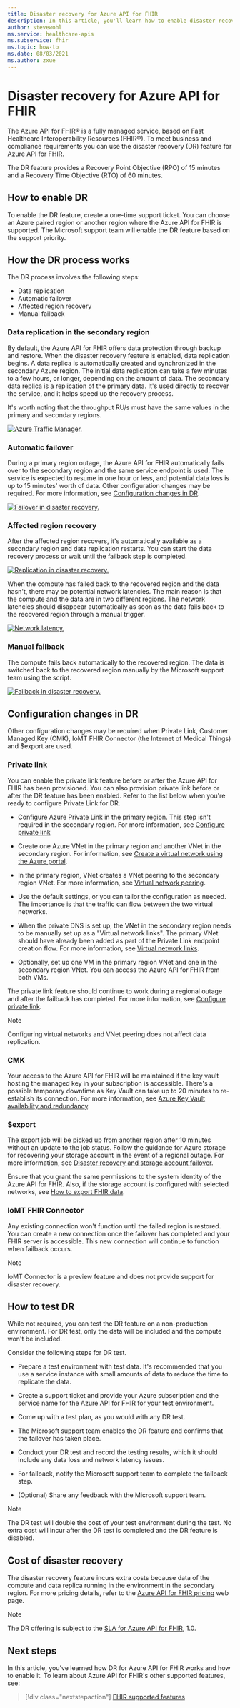 ```yaml
---
title: Disaster recovery for Azure API for FHIR
description: In this article, you'll learn how to enable disaster recovery features for Azure API for FHIR.
author: stevewohl
ms.service: healthcare-apis
ms.subservice: fhir
ms.topic: how-to
ms.date: 08/03/2021
ms.author: zxue
---
```


# Disaster recovery for Azure API for FHIR

The Azure API for FHIR® is a fully managed service, based on Fast Healthcare Interoperability Resources (FHIR®). To meet business and compliance requirements you can use the disaster recovery (DR) feature for Azure API for FHIR.

The DR feature provides a Recovery Point Objective (RPO) of 15 minutes and a Recovery Time Objective (RTO) of 60 minutes.

 ## How to enable DR 
  
To enable the DR feature, create a one-time support ticket. You can choose an Azure paired region or another region where the Azure API for FHIR is supported. The Microsoft support team will enable the DR feature based on the support priority.

## How the DR process works

The DR process involves the following steps: 
* Data replication
* Automatic failover
* Affected region recovery
* Manual failback

### Data replication in the secondary region

By default, the Azure API for FHIR offers data protection through backup and restore. When the disaster recovery feature is enabled, data replication begins. A data replica is automatically created and synchronized in the secondary Azure region. The initial data replication can take a few minutes to a few hours, or longer, depending on the amount of data. The secondary data replica is a replication of the primary data. It's used directly to recover the service, and it helps speed up the recovery process.

It's worth noting that the throughput RU/s must have the same values in the primary and secondary regions.

[ ![Azure Traffic Manager.](media/disaster-recovery/azure-traffic-manager.png) ](media/disaster-recovery/azure-traffic-manager.png#lightbox)

### Automatic failover

During a primary region outage, the Azure API for FHIR automatically fails over to the secondary region and the same service endpoint is used. The service is expected to resume in one hour or less, and potential data loss is up to 15 minutes' worth of data. Other configuration changes may be required. For more information, see [Configuration changes in DR](#configuration-changes-in-dr).

[ ![Failover in disaster recovery.](media/disaster-recovery/failover-in-disaster-recovery.png) ](media/disaster-recovery/failover-in-disaster-recovery.png#lightbox)

### Affected region recovery

After the affected region recovers, it's automatically available as a secondary region and data replication restarts. You can start the data recovery process or wait until the failback step is completed.

[ ![Replication in disaster recovery.](media/disaster-recovery/replication-in-disaster-recovery.png) ](media/disaster-recovery/replication-in-disaster-recovery.png#lightbox)

When the compute has failed back to the recovered region and the data hasn't, there may be potential network latencies. The main reason is that the compute and the data are in two different regions. The network latencies should disappear automatically as soon as the data fails back to the recovered region through a manual trigger.

[ ![Network latency.](media/disaster-recovery/network-latency.png) ](media/disaster-recovery/network-latency.png#lightbox)


### Manual failback

The compute fails back automatically to the recovered region. The data is switched back to the recovered region manually by the Microsoft support team using the script. 

[ ![Failback in disaster recovery.](media/disaster-recovery/failback-in-disaster-recovery.png) ](media/disaster-recovery/failback-in-disaster-recovery.png#lightbox)

## Configuration changes in DR

Other configuration changes may be required when Private Link, Customer Managed Key (CMK), IoMT FHIR Connector (the Internet of Medical Things) and $export are used.

### Private link

You can enable the private link feature before or after the Azure API for FHIR has been provisioned. You can also provision private link before or after the DR feature has been enabled. Refer to the list below when you're ready to configure Private Link for DR.

* Configure Azure Private Link in the primary region. This step isn't required in the secondary region. For more information, see [Configure private link](/azure/healthcare-apis/fhir/configure-private-link)

* Create one Azure VNet in the primary region and another VNet in the secondary region. For information, see [Create a virtual network using the Azure portal](../../virtual-network/quick-create-portal.md).

* In the primary region, VNet creates a VNet peering to the secondary region VNet. For more information, see [Virtual network peering](../../virtual-network/virtual-network-peering-overview.md).

* Use the default settings, or you can tailor the configuration as needed. The importance is that the traffic can flow between the two virtual networks.

* When the private DNS is set up, the VNet in the secondary region needs to be manually set up as a "Virtual network links". The primary VNet should have already been added as part of the Private Link endpoint creation flow. For more information, see [Virtual network links](../../dns/private-dns-virtual-network-links.md).

* Optionally, set up one VM in the primary region VNet and one in the secondary region VNet. You can access the Azure API for FHIR from both VMs.

The private link feature should continue to work during a regional outage and after the failback has completed. For more information, see [Configure private link](/azure/healthcare-apis/fhir/configure-private-link).

> [!NOTE]
> Configuring virtual networks and VNet peering does not affect data replication.

### CMK

Your access to the Azure API for FHIR will be maintained if the key vault hosting the managed key in your subscription is accessible. There's a possible temporary downtime as Key Vault can take up to 20 minutes to re-establish its connection. For more information, see [Azure Key Vault availability and redundancy](../../key-vault/general/disaster-recovery-guidance.md).  

### $export

The export job will be picked up from another region after 10 minutes without an update to the job status. Follow the guidance for Azure storage for recovering your storage account in the event of a regional outage. For more information, see [Disaster recovery and storage account failover](../../storage/common/storage-disaster-recovery-guidance.md). 

Ensure that you grant the same permissions to the system identity of the Azure API for FHIR. Also, if the storage account is configured with selected networks, see [How to export FHIR data](/azure/healthcare-apis/fhir/export-data).

### IoMT FHIR Connector

Any existing connection won't function until the failed region is restored. You can create a new connection once the failover has completed and your FHIR server is accessible. This new connection will continue to function when failback occurs.

> [!NOTE]
> IoMT Connector is a preview feature and does not provide support for disaster recovery. 

## How to test DR

While not required, you can test the DR feature on a non-production environment. For DR test, only the data will be included and the compute won't be included. 

Consider the following steps for DR test.

* Prepare a test environment with test data. It's recommended that you use a service instance with small amounts of data to reduce the time to replicate the data.
 
* Create a support ticket and provide your Azure subscription and the service name for the Azure API for FHIR for your test environment.

* Come up with a test plan, as you would with any DR test.
 
* The Microsoft support team enables the DR feature and confirms that the failover has taken place.

* Conduct your DR test and record the testing results, which it should include any data loss and network latency issues. 

* For failback, notify the Microsoft support team to complete the failback step.
 
* (Optional) Share any feedback with the Microsoft support team.


> [!NOTE]
> The DR test will double the cost of your test environment during the test. No extra cost will incur after the DR test is completed and the DR feature is disabled.

## Cost of disaster recovery

The disaster recovery feature incurs extra costs because data of the compute and data replica running in the environment in the secondary region. For more pricing details, refer to the [Azure API for FHIR pricing]( https://azure.microsoft.com/pricing/details/azure-api-for-fhir) web page.

> [!NOTE]
> The DR offering is subject to the [SLA for Azure API for FHIR](https://azure.microsoft.com/support/legal/sla/azure-api-for-fhir/v1_0/), 1.0.


## Next steps

In this article, you've learned how DR for Azure API for FHIR works and how to enable it. To learn about Azure API for FHIR's other supported features, see:

>[!div class="nextstepaction"]
>[FHIR supported features](fhir-features-supported.md)